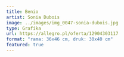 ```yaml
---
title: Benio
artist: Sonia Dubois
image: ../images/img_0047-sonia-dubois.jpg
type: Grafika
url: https://allegro.pl/oferta/12904303117
format: "rama: 36x46 cm, druk: 30x40 cm"
featured: true
---
```

